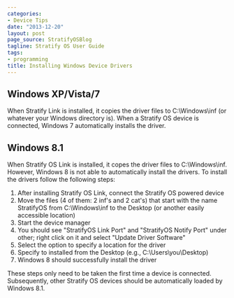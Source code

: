 ```yaml
---
categories:
- Device Tips
date: "2013-12-20"
layout: post
page_source: StratifyOSBlog
tagline: Stratify OS User Guide
tags:
- programming
title: Installing Windows Device Drivers
---
```


## Windows XP/Vista/7

When Stratify Link is installed, it copies the driver files to C:\Windows\inf (or whatever your Windows directory is).  When a Stratify OS device is connected, Windows 7 automatically installs the driver.

## Windows 8.1

When Stratify OS Link is installed, it copes the driver files to C:\Windows\inf.  
However, Windows 8 is not able to automatically install the drivers.  To install
the drivers follow the following steps:

1. After installing Stratify OS Link, connect the Stratify OS powered  device
1. Move the files (4 of them: 2 inf's and 2 cat's) that start with the name StratifyOS from C:\Windows\inf to the Desktop (or another easily accessible location)
1. Start the device manager
1. You should see "StratifyOS Link Port" and "StratifyOS Notify Port" under other; right click on it and select "Update Driver Software"
1. Select the option to specify a location for the driver
1. Specify to installed from the Desktop (e.g., C:\Users\you\Desktop)
1. Windows 8 should successfully install the driver

These steps only need to be taken the first time a device is connected.  Subsequently,
other Stratify OS devices should be automatically loaded by Windows 8.1.
